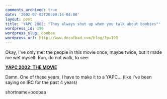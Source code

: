 ```yaml
---
comments_archived: true
date: '2002-07-02T20:00:14-04:00'
layout: post
title: 'YAPC 2002: "They always shut up when you talk about boobies"'
wordpress_id: 190
wordpress_slug: ooobaa
wordpress_url: http://www.decafbad.com/blog/?p=190
---
```

<p>Okay, I've only met the people in this movie once, maybe twice, but it made me wet myself.  Run, do not walk, to see:</p>
<p><a href="http://www.perl.org/yapc/2002/movies/themovie/"><b>YAPC 2002: THE MOVIE</b></a></p>
<p>Damn.  One of these years, I have to make it to a YAPC...  (like I've been saying on IRC for the past 4 years)</p>
<!--more-->
shortname=ooobaa
